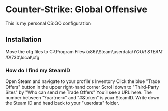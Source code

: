 
# Counter-Strike: Global Offensive #

This is my personal CS:GO configuration

## Installation ##

Move the cfg files to C:\Program Files (x86)\Steam\userdata\/*YOUR STEAM ID*\730\local\cfg 

### How do I find my SteamID ###

Open Steam and navigate to your profile's Inventory
Click the blue "Trade Offers" button in the upper right-hand corner
Scroll down to "Third-Party Sites" by "Who can send me Trade Offers"
You’ll see a URL here. The number between "?partner=" and "#&token" is your SteamID.
Write down the Steam ID and head back to your "userdata" folder.
